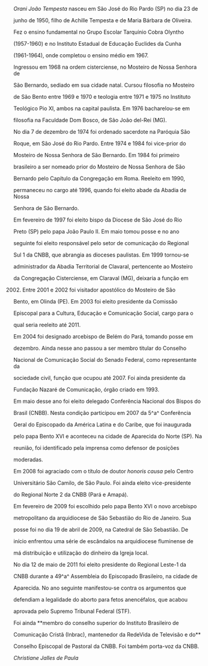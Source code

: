 

*Orani João Tempesta* nasceu em São José do Rio Pardo (SP) no dia 23 de

junho de 1950, filho de Achille Tempesta e de Maria Bárbara de Oliveira.



Fez o ensino fundamental no Grupo Escolar Tarquínio Cobra Olyntho

(1957-1960) e no Instituto Estadual de Educação Euclides da Cunha

(1961-1964), onde completou o ensino médio em 1967.



Ingressou em 1968 na ordem cisterciense, no Mosteiro de Nossa Senhora de

São Bernardo, sediado em sua cidade natal. Cursou filosofia no Mosteiro

de São Bento entre 1969 e 1970 e teologia entre 1971 e 1975 no Instituto

Teológico Pio XI, ambos na capital paulista. Em 1976 bacharelou-se em

filosofia na Faculdade Dom Bosco, de São João del-Rei (MG).



No dia 7 de dezembro de 1974 foi ordenado sacerdote na Paróquia São

Roque, em São José do Rio Pardo. Entre 1974 e 1984 foi vice-prior do

Mosteiro de Nossa Senhora de São Bernardo. Em 1984 foi primeiro

brasileiro a ser nomeado prior do Mosteiro de Nossa Senhora de São

Bernardo pelo Capítulo da Congregação em Roma. Reeleito em 1990,

permaneceu no cargo até 1996, quando foi eleito abade da Abadia de Nossa

Senhora de São Bernardo.



Em fevereiro de 1997 foi eleito bispo da Diocese de São José do Rio

Preto (SP) pelo papa João Paulo II. Em maio tomou posse e no ano

seguinte foi eleito responsável pelo setor de comunicação do Regional

Sul 1 da CNBB, que abrangia as dioceses paulistas. Em 1999 tornou-se

administrador da Abadia Territorial de Clavaral, pertencente ao Mosteiro

da Congregação Cisterciense, em Claraval (MG), deixaria a função em

2002. Entre 2001 e 2002 foi visitador apostólico do Mosteiro de São

Bento, em Olinda (PE). Em 2003 foi eleito presidente da Comissão

Episcopal para a Cultura, Educação e Comunicação Social, cargo para o

qual seria reeleito até 2011.



Em 2004 foi designado arcebispo de Belém do Pará, tomando posse em

dezembro. Ainda nesse ano passou a ser membro titular do Conselho

Nacional de Comunicação Social do Senado Federal, como representante da

sociedade civil, função que ocupou até 2007. Foi ainda presidente da

Fundação Nazaré de Comunicação, órgão criado em 1993.



Em maio desse ano foi eleito delegado Conferência Nacional dos Bispos do

Brasil (CNBB). Nesta condição participou em 2007 da 5^a^ Conferência

Geral do Episcopado da América Latina e do Caribe, que foi inaugurada

pelo papa Bento XVI e aconteceu na cidade de Aparecida do Norte (SP). Na

reunião, foi identificado pela imprensa como defensor de posições

moderadas.



Em 2008 foi agraciado com o título de doutor *honoris causa* pelo Centro

Universitário São Camilo, de São Paulo. Foi ainda eleito vice-presidente

do Regional Norte 2 da CNBB (Pará e Amapá).



Em fevereiro de 2009 foi escolhido pelo papa Bento XVI o novo arcebispo

metropolitano da arquidiocese de São Sebastião do Rio de Janeiro. Sua

posse foi no dia 19 de abril de 2009, na Catedral de São Sebastião. De

início enfrentou uma série de escândalos na arquidiocese fluminense de

má distribuição e utilização do dinheiro da Igreja local.



No dia 12 de maio de 2011 foi eleito presidente do Regional Leste-1 da

CNBB durante a 49^a^ Assembleia do Episcopado Brasileiro, na cidade de

Aparecida. No ano seguinte manifestou-se contra os argumentos que

defendiam a legalidade do aborto para fetos anencéfalos, que acabou

aprovada pelo Supremo Tribunal Federal (STF).



Foi ainda **membro do conselho superior do Instituto Brasileiro de

Comunicação Cristã (Inbrac), mantenedor da RedeVida de Televisão e do**

Conselho Episcopal de Pastoral da CNBB. Foi também porta-voz da CNBB.



*Christiane Jalles de Paula*



